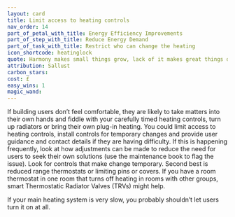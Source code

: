 ```yaml
---
layout: card
title: Limit access to heating controls
nav_order: 14
part_of_petal_with_title: Energy Efficiency Improvements
part_of_step_with_title: Reduce Energy Demand
part_of_task_with_title: Restrict who can change the heating
icon_shortcode: heatinglock
quote: Harmony makes small things grow, lack of it makes great things decay.
attribution: Sallust
carbon_stars: 
cost: £
easy_wins: 1
magic_wand: 
---
```


<p>If building users don’t feel comfortable, they are likely to take matters into their own hands and fiddle with your carefully timed heating controls, turn up radiators or bring their own plug-in heating. You could limit access to heating controls, install controls for temporary changes and provide user guidance and contact details if they are having difficulty. If this is happening frequently, look at how adjustments can be made to reduce the need for users to seek their own solutions (use the maintenance book to flag the issue). Look for controls that make change temporary. Second best is reduced range thermostats or limiting pins or covers.  If you have a room thermostat in one room that turns off heating in rooms with other groups,  smart Thermostatic Radiator Valves (TRVs) might help. </p><p>  If your main heating system is very slow, you probably shouldn’t let users turn it on at all. </p> 
